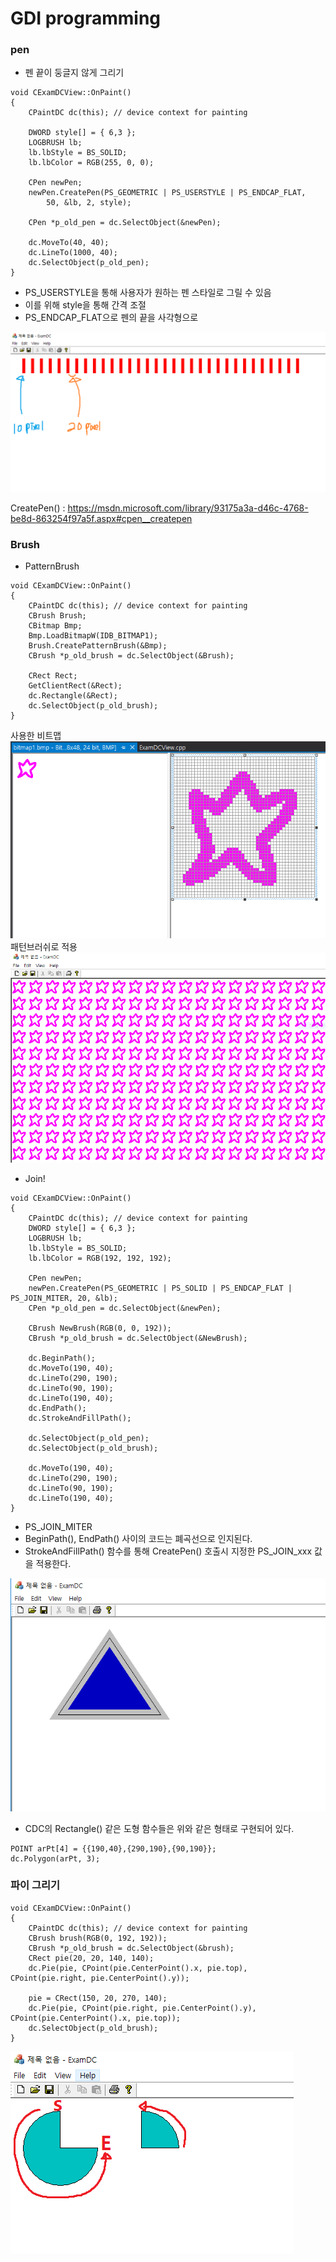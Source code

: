 # GDI programming

### pen

* 펜 끝이 둥글지 않게 그리기  

```
void CExamDCView::OnPaint()
{
	CPaintDC dc(this); // device context for painting

	DWORD style[] = { 6,3 };
	LOGBRUSH lb;
	lb.lbStyle = BS_SOLID;
	lb.lbColor = RGB(255, 0, 0);

	CPen newPen;
	newPen.CreatePen(PS_GEOMETRIC | PS_USERSTYLE | PS_ENDCAP_FLAT,
		50, &lb, 2, style);

	CPen *p_old_pen = dc.SelectObject(&newPen);

	dc.MoveTo(40, 40);
	dc.LineTo(1000, 40);
	dc.SelectObject(p_old_pen);
}
```

* PS_USERSTYLE을 통해 사용자가 원하는 펜 스타일로 그릴 수 있음
* 이를 위해 style을 통해 간격 조절
* PS_ENDCAP_FLAT으로 펜의 끝을 사각형으로


![](../../images/DC/1.png)

CreatePen() : https://msdn.microsoft.com/library/93175a3a-d46c-4768-be8d-863254f97a5f.aspx#cpen__createpen


### Brush

* PatternBrush

```
void CExamDCView::OnPaint()
{
	CPaintDC dc(this); // device context for painting
	CBrush Brush;
	CBitmap Bmp;
	Bmp.LoadBitmapW(IDB_BITMAP1);
	Brush.CreatePatternBrush(&Bmp);
	CBrush *p_old_brush = dc.SelectObject(&Brush);

	CRect Rect;
	GetClientRect(&Rect);
	dc.Rectangle(&Rect);
	dc.SelectObject(p_old_brush);
}
```
사용한 비트맵  
![](../../images/DC/2.png)  
패턴브러쉬로 적용  
![](../../images/DC/3.png)  


* Join!

```
void CExamDCView::OnPaint()
{
	CPaintDC dc(this); // device context for painting
	DWORD style[] = { 6,3 };
	LOGBRUSH lb;
	lb.lbStyle = BS_SOLID;
	lb.lbColor = RGB(192, 192, 192);

	CPen newPen;
	newPen.CreatePen(PS_GEOMETRIC | PS_SOLID | PS_ENDCAP_FLAT | PS_JOIN_MITER, 20, &lb);
	CPen *p_old_pen = dc.SelectObject(&newPen);

	CBrush NewBrush(RGB(0, 0, 192));
	CBrush *p_old_brush = dc.SelectObject(&NewBrush);

	dc.BeginPath();
	dc.MoveTo(190, 40);
	dc.LineTo(290, 190);
	dc.LineTo(90, 190);
	dc.LineTo(190, 40);
	dc.EndPath();
	dc.StrokeAndFillPath();

	dc.SelectObject(p_old_pen);
	dc.SelectObject(p_old_brush);

	dc.MoveTo(190, 40);
	dc.LineTo(290, 190);
	dc.LineTo(90, 190);
	dc.LineTo(190, 40);
}
```
* PS_JOIN_MITER
* BeginPath(), EndPath() 사이의 코드는 폐곡선으로 인지된다.
* StrokeAndFillPath() 함수를 통해 CreatePen() 호출시 지정한 PS_JOIN_xxx 값을 적용한다.

![](../../images/DC/4.png)  

* CDC의 Rectangle() 같은 도형 함수들은 위와 같은 형태로 구현되어 있다.

```
POINT arPt[4] = {{190,40},{290,190},{90,190}};
dc.Polygon(arPt, 3);
```

### 파이 그리기

```
void CExamDCView::OnPaint()
{
	CPaintDC dc(this); // device context for painting
	CBrush brush(RGB(0, 192, 192));
	CBrush *p_old_brush = dc.SelectObject(&brush);
	CRect pie(20, 20, 140, 140);
	dc.Pie(pie, CPoint(pie.CenterPoint().x, pie.top), CPoint(pie.right, pie.CenterPoint().y));

	pie = CRect(150, 20, 270, 140);
	dc.Pie(pie, CPoint(pie.right, pie.CenterPoint().y), CPoint(pie.CenterPoint().x, pie.top));
	dc.SelectObject(p_old_brush);
}
```
![](../../images/DC/5.png)  
